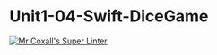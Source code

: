 # Unit1-04-Swift-DiceGame

[![Mr Coxall's Super Linter](https://github.com/ICS4U-Programming-TamerZ/Intro-07-Swift-TryCatch/workflows/Mr%20Coxall's%20Super%20Linter/badge.svg)](https://github.com/ICS4U-Programming-TamerZ/Intro-07-Swift-TryCatch/actions/)
